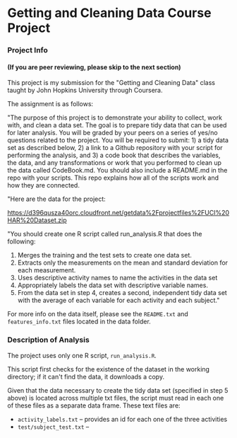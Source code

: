 # Getting and Cleaning Data Course Project

### Project Info
#### (If you are peer reviewing, please skip to the next section)
This project is my submission for the "Getting and Cleaning Data" class taught by John Hopkins University through Coursera.

The assignment is as follows:

"The purpose of this project is to demonstrate your ability to collect, work with, and clean a data set. The goal is to prepare tidy data that can be used for later analysis. You will be graded by your peers on a series of yes/no questions related to the project. You will be required to submit: 1) a tidy data set as described below, 2) a link to a Github repository with your script for performing the analysis, and 3) a code book that describes the variables, the data, and any transformations or work that you performed to clean up the data called CodeBook.md. You should also include a README.md in the repo with your scripts. This repo explains how all of the scripts work and how they are connected.  

"Here are the data for the project: 

https://d396qusza40orc.cloudfront.net/getdata%2Fprojectfiles%2FUCI%20HAR%20Dataset.zip 

"You should create one R script called run_analysis.R that does the following:

1. Merges the training and the test sets to create one data set.
2. Extracts only the measurements on the mean and standard deviation for each measurement. 
3. Uses descriptive activity names to name the activities in the data set
4. Appropriately labels the data set with descriptive variable names. 
5. From the data set in step 4, creates a second, independent tidy data set with the average of each variable for each activity and each subject."
 
For more info on the data itself, please see the `README.txt` and `features_info.txt` files located in the data folder.

### Description of Analysis
The project uses only one R script, `run_analysis.R`.

This script first checks for the existence of the dataset in the working directory; if it can't find the data, it downloads a copy.

Given that the data necessary to create the tidy data set (specified in step 5 above) is located across multiple txt files, the script must read in each one of these files as a separate data frame. These text files are:
* `activity_labels.txt` – provides an id for each one of the three activities
* `test/subject_test.txt` – 

